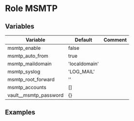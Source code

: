 # Role MSMTP

## Variables

| Variable              | Default       | Comment |
|-----------------------|---------------|---------|
| msmtp_enable          | false         |         |
| msmtp_auto_from       | true          |         |
| msmtp_maildomain      | 'localdomain' |         |
| msmtp_syslog          | 'LOG_MAIL'    |         |
| msmtp_root_forward    | ''            |         |
| msmtp_accounts        | []            |         |
| vault__msmtp_password | {}            |         |

## Examples
